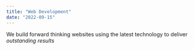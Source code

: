 ```yaml
---
title: "Web Development"
date: "2022-09-15"
---
```


We build forward thinking websites using the latest technology to deliver *outstanding results*